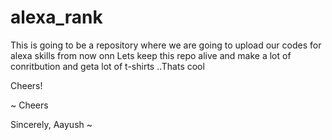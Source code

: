 # alexa_rank

This is going to be a repository where we are going to upload our codes for alexa skills from now onn Lets keep this repo alive and make a lot of conritbution and geta lot of t-shirts ..Thats cool


Cheers!

~
Cheers 

Sincerely,
Aayush
~

